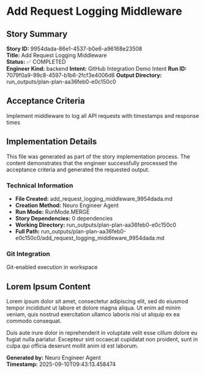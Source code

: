 # Add Request Logging Middleware

## Story Summary
**Story ID:** 9954dada-86e1-4537-b0e6-a96168e23508  
**Title:** Add Request Logging Middleware  
**Status:** ✅ COMPLETED  
**Engineer Kind:** backend
**Intent:** GitHub Integration Demo Intent
**Run ID:** 7079f0a9-99c8-4597-b1b6-2fcf3e4006d6
**Output Directory:** run_outputs/plan-plan-aa36feb0-e0c150c0

## Acceptance Criteria
Implement middleware to log all API requests with timestamps and response times

## Implementation Details
This file was generated as part of the story implementation process. The content demonstrates that the engineer successfully processed the acceptance criteria and generated the requested output.

### Technical Information
- **File Created:** add_request_logging_middleware_9954dada.md
- **Creation Method:** Neuro Engineer Agent
- **Run Mode:** RunMode.MERGE
- **Story Dependencies:** 0 dependencies
- **Working Directory:** run_outputs/plan-plan-aa36feb0-e0c150c0
- **Full Path:** run_outputs/plan-plan-aa36feb0-e0c150c0/add_request_logging_middleware_9954dada.md

### Git Integration
Git-enabled execution in workspace

## Lorem Ipsum Content
Lorem ipsum dolor sit amet, consectetur adipiscing elit, sed do eiusmod tempor incididunt ut labore et dolore magna aliqua. Ut enim ad minim veniam, quis nostrud exercitation ullamco laboris nisi ut aliquip ex ea commodo consequat.

Duis aute irure dolor in reprehenderit in voluptate velit esse cillum dolore eu fugiat nulla pariatur. Excepteur sint occaecat cupidatat non proident, sunt in culpa qui officia deserunt mollit anim id est laborum.

**Generated by:** Neuro Engineer Agent  
**Timestamp:** 2025-09-10T09:43:13.458474
